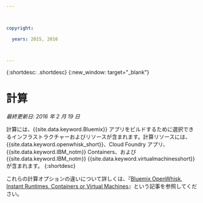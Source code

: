 ```yaml
---

 

copyright:

  years: 2015, 2016

 

---
```


{:shortdesc: .shortdesc} 
{:new_window: target="_blank"}

# 計算
*最終更新日: 2016 年 2 月 19 日*

計算には、{{site.data.keyword.Bluemix}} アプリをビルドするために選択できるインフラストラクチャーおよびリソースが含まれます。計算リソースには、{{site.data.keyword.openwhisk_short}}、Cloud Foundry アプリ、{{site.data.keyword.IBM_notm}} Containers、および {{site.data.keyword.IBM_notm}}  {{site.data.keyword.virtualmachinesshort}} が含まれます。
{:shortdesc}

これらの計算オプションの違いについて詳しくは、『[Bluemix OpenWhisk, Instant Runtimes, Containers or Virtual Machines](https://developer.ibm.com/bluemix/2015/08/05/bluemix-instant-runtimes-containers-or-virtual-machines/)』という記事を参照してください。
